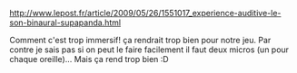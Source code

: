 http://www.lepost.fr/article/2009/05/26/1551017_experience-auditive-le-son-binaural-supapanda.html

Comment c'est trop immersif! ça rendrait trop bien pour notre jeu.
Par contre je sais pas si on peut le faire facilement il faut deux micros (un pour chaque oreille)... Mais ça rend trop bien :D